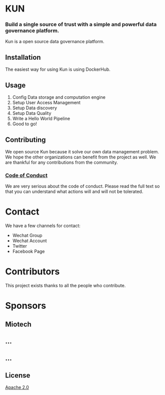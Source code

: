 # KUN

### Build a single source of trust with a simple and powerful data governance platform.

Kun is a open source data governance platform.

## Installation
The easiest way for using Kun is using DockerHub.

## Usage
1. Config Data storage and computation engine
2. Setup User Access Management
3. Setup Data discovery
4. Setup Data Quality
5. Write a Hello World Pipeline
5. Good to go!

## Contributing
We open source Kun because it solve our own data management problem. We hope the other organizations can benefit from the project as well. We are thankful for any contributions from the community.

### [Code of Conduct](CODE_OF_CONDUCT.md)

We are very serious about the code of conduct. Please read the full text so that you can understand what actions will and will not be tolerated.

# Contact

We have a few channels for contact:
* Wechat Group
* Wechat Account
* Twitter
* Facebook Page


# Contributors
This project exists thanks to all the people who contribute.

# Sponsors

## Miotech
## ...
## ...

## License
[Apache 2.0](https://www.apache.org/licenses/LICENSE-2.0)